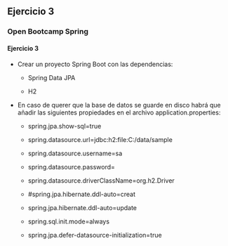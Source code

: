 ## Ejercicio 3

### Open Bootcamp Spring

#### Ejercicio 3
- Crear un proyecto Spring Boot con las dependencias:

    - Spring Data JPA

    - H2

- En caso de querer que la base de datos se guarde en disco habrá que añadir las siguientes propiedades en el 
  archivo application.properties:

    - spring.jpa.show-sql=true

    - spring.datasource.url=jdbc:h2:file:C:/data/sample

    - spring.datasource.username=sa

    - spring.datasource.password=

    - spring.datasource.driverClassName=org.h2.Driver

    - #spring.jpa.hibernate.ddl-auto=creat

    - spring.jpa.hibernate.ddl-auto=update

    - spring.sql.init.mode=always

    - spring.jpa.defer-datasource-initialization=true